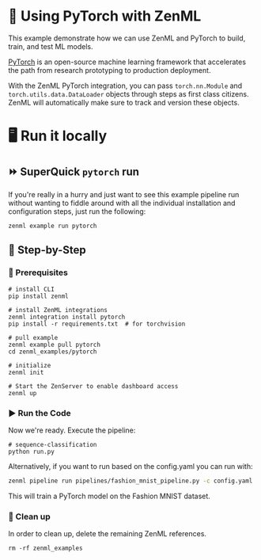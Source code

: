 # 🔦 Using PyTorch with ZenML

This example demonstrate how we can use ZenML and PyTorch to build, train, and test ML models.

[PyTorch](https://pytorch.org/) is an open-source machine learning framework that accelerates the path from research prototyping to production deployment.

With the ZenML PyTorch integration, you can pass `torch.nn.Module` and `torch.utils.data.DataLoader` objects through steps as first class citizens. ZenML will automatically make sure 
to track and version these objects.

# 🖥 Run it locally

## ⏩ SuperQuick `pytorch` run

If you're really in a hurry and just want to see this example pipeline run
without wanting to fiddle around with all the individual installation and
configuration steps, just run the following:

```shell
zenml example run pytorch
```

## 👣 Step-by-Step

### 📄 Prerequisites

```shell
# install CLI
pip install zenml

# install ZenML integrations
zenml integration install pytorch
pip install -r requirements.txt  # for torchvision

# pull example
zenml example pull pytorch
cd zenml_examples/pytorch

# initialize
zenml init

# Start the ZenServer to enable dashboard access
zenml up
```

### ▶️ Run the Code

Now we're ready. Execute the pipeline:

```shell
# sequence-classification
python run.py
```

Alternatively, if you want to run based on the config.yaml you can run with:

```bash
zenml pipeline run pipelines/fashion_mnist_pipeline.py -c config.yaml
```

This will train a PyTorch model on the Fashion MNIST dataset.

### 🧽 Clean up

In order to clean up, delete the remaining ZenML references.

```shell
rm -rf zenml_examples
```
